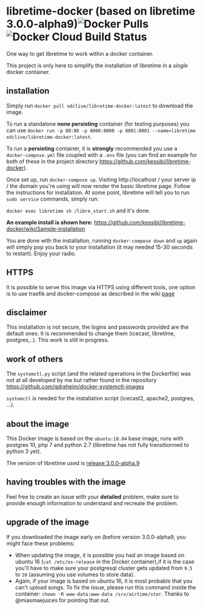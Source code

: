 # libretime-docker (based on libretime 3.0.0-alpha9)![Docker Pulls](https://img.shields.io/docker/pulls/odclive/libretime-docker) ![Docker Cloud Build Status](https://img.shields.io/docker/cloud/build/odclive/libretime-docker)

One way to get libretime to work within a docker container.

This project is only here to simplify the installation of libretime in a
*single* docker container.

## installation

Simply run `docker pull odclive/libretime-docker:latest` to download the image.

To run a standalone __none persisting__ container (for testing purposes) you can 
use `docker run -p 80:80 -p 8000:8000 -p 8001:8001 --name=libretime odclive/libretime-docker:latest`.

To run a __persisting__ container, it is __strongly__ recommended you use a
`docker-compose.yml` file coupled with a `.env` file (you can find an example
for both of these in the project directory https://github.com/kessibi/libretime-docker).

Once set up, run `docker-compose up`. Visiting http://localhost / your server ip
/ the domain you're using will now render the basic libretime page. Follow the
instructions for installation. At some point, libretime will tell you to run
`sudo service` commands, simply run:

`docker exec libretime sh /libre_start.sh` and it's done.

__An example install is shown here:__ https://github.com/kessibi/libretime-docker/wiki/Sample-installation

You are done with the installation, running `docker-compose down` and `up` again
will simply pop you back to your installation (it may needed 15-30 seconds to
restart). Enjoy your radio.

## HTTPS

It is possible to serve this image via HTTPS using different tools, one option
is to use traefik and docker-compose as described in the wiki
[page](https://github.com/kessibi/libretime-docker/wiki/Using-traefik-to-serve-libretime-over-HTTPS)

## disclaimer

This installation is not secure, the logins and passwords provided are the
default ones. It is recommended to change them (icecast, libretime, postgres,..).
This work is still in progress.

## work of others

The `systemctl.py` script (and the related operations in the Dockerfile) was not
at all developed by me but rather found in the repository
https://github.com/gdraheim/docker-systemctl-images

`systemctl` is needed for the installation script (icecast2, apache2, postgres,
...).

## about the image

This Docker image is based on the `ubuntu:18.04` base image, runs with postgres
10, php 7 and python 2.7 (libretime has not fully transitionned to python 3
yet).

The version of libretime used is [release 3.0.0-alpha.9](https://github.com/LibreTime/libretime/releases/tag/3.0.0-alpha.8)

## having troubles with the image

Feel free to create an issue with your __detailed__ problem, make sure to
provide enough information to understand and recreate the problem.

## upgrade of the image

If you downloaded the image early on (before version 3.0.0-alpha9, you might
face these problems:

  - When updating the image, it is possible you had an image based on ubuntu 16
  (`cat /etc/os-release` in the Docker container),if it is the case you'll have
  to make sure your postgresql cluster gets updated from `9.5` to `10` (assuming
  you use volumes to store data).
  - Again, if your image is based on ubuntu 16, it is most probable that you
  can't upload songs. To fix the issue, please run this command inside the
  container: `chown -R www-data:www-data /srv/airtime/stor`.
  Thanks to @miasmaejuices for pointing that out.

